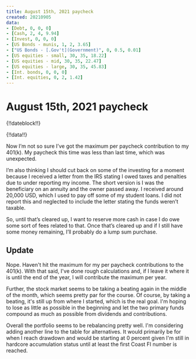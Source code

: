 ```yaml
---
title: August 15th, 2021 paycheck
created: 20210905
data:
- [Debt, 0, 0, 0]
- [Cash, 2, 4, 9.94]
- [Invest, 0, 0, 0]
- [US Bonds - munis, 1, 2, 3.65]
- ["US Bonds - [.Gov't](Government)", 0, 0.5, 0.01]
- [US equities - small, 30, 35, 18.22]
- [US equities - mid, 30, 35, 22.47]
- [US equities - large, 30, 35, 45.83]
- [Int. bonds, 0, 0, 0]
- [Int. equities, 0, 2, 1.42]
---
```


# August 15th, 2021 paycheck

{!!dateblock!!}

{!!data!!}

Now I’m not so sure I’ve got the maximum per paycheck contribution to my 401(k). My paycheck this time was less than last time, which was unexpected.

I’m also thinking I should cut back on some of the investing for a moment because I received a letter from the IRS stating I owed taxes and penalties due to under reporting my income. The short version is I was the beneficiary on an annuity and the owner passed away. I received around 20,000 USD, which I used to pay off some of my student loans. I did not report this and neglected to include the letter stating the funds weren’t taxable.

So, until that’s cleared up, I want to reserve more cash in case I do owe some sort of fees related to that. Once that’s cleared up and if I still have some money remaining, I’ll probably do a lump sum purchase.

## Update

Nope. Haven't hit the maximum for my per paycheck contributions to the 401(k). With that said, I've done rough calculations and, if I leave it where it is until the end of the year, I will contribute the maximum per year.

Further, the stock market seems to be taking a beating again in the middle of the month, which seems pretty par for the course. Of course, by taking a beating, it's still up from where I started, which is the real goal. I'm hoping to lose as little as possible in the beginning and let the two primary funds compound as much as possible from dividends and contributions.

Overall the portfolio seems to be rebalancing pretty well. I'm considering adding another line to the table for alternatives. It would primarily be for when I reach drawdown and would be starting at 0 percent given I'm still in hardcore accumulation status until at least the first Coast FI number is reached.

